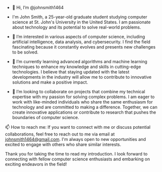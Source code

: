 - 👋 Hi, I’m @johnsmith1464

- I'm John Smith, a 25-year-old graduate student studying computer science at St. John's University in the United States. I am passionate about technology and its potential to solve real-world problems. 

- 👀 I’m interested in various aspects of computer science, including artificial intelligence, data analysis, and cybersecurity. I find the field fascinating because it constantly evolves and presents new challenges to be solved. 

- 🌱 I’m currently learning advanced algorithms and machine learning techniques to enhance my knowledge and skills in cutting-edge technologies. I believe that staying updated with the latest developments in the industry will allow me to contribute to innovative solutions and make a positive impact.

- 💞️ I’m looking to collaborate on projects that combine my technical expertise with my passion for solving complex problems. I am eager to work with like-minded individuals who share the same enthusiasm for technology and are committed to making a difference. Together, we can create innovative applications or contribute to research that pushes the boundaries of computer science.

📫 How to reach me: 
If you want to connect with me or discuss potential collaborations, feel free to reach out to me via email at johnsmith1464@gmail.com. I'm always open to new opportunities and excited to engage with others who share similar interests.

Thank you for taking the time to read my introduction. I look forward to connecting with fellow computer science enthusiasts and embarking on exciting endeavors in the field!
